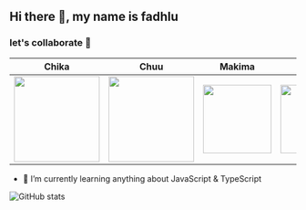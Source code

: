 ## Hi there 👋, my name is fadhlu

### let's collaborate :rocket:

|Chika | Chuu | Makima | Power
:-------------------------:|:-------------------------:|:-------------------------:|:-------------------------:
|<img src="https://media1.tenor.com/images/32b283c1427fb38836ecfd011354213f/tenor.gif" width="150">|<img src="https://media.tenor.com/images/1702e415249b7b5f05c4b8baa79dc564/tenor.gif" width="150">|<img src="https://c.tenor.com/EsgxsMBxdGEAAAAM/makima-chainsaw-man.gif" height="120">|<img src="https://c.tenor.com/ng4W4skunH8AAAAM/chainsaw-man-power.gif" height="120">


- 🌱 I’m currently learning anything about JavaScript & TypeScript

![GitHub stats](https://github-readme-stats.vercel.app/api?username=dotslashf&show_icons=true)

